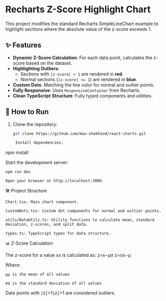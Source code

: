 # Recharts Z-Score Highlight Chart

This project modifies the standard Recharts SimpleLineChart example to highlight sections where the absolute value of the z-score exceeds 1.

## ✨ Features

- **Dynamic Z-Score Calculation**: For each data point, calculates the z-score based on the dataset.
- **Highlighting Outliers**:
  - Sections with `|z-score| > 1` are rendered in **red**.
  - Normal sections (`|z-score| <= 1`) are rendered in **blue**.
- **Custom Dots**: Matching the line color for normal and outlier points.
- **Fully Responsive**: Uses `ResponsiveContainer` from Recharts.
- **Clean TypeScript Structure**: Fully typed components and utilities.

## 🚀 How to Run

1. Clone the repository:

   ```bash
   git clone https://github.com/max-shakhzod/react-charts.git

    Install dependencies:
   ```

npm install

Start the development server:

    npm run dev

    Open your browser at http://localhost:3000.

🛠️ Project Structure

    Chart.tsx: Main chart component.

    CustomDots.tsx: Custom dot components for normal and outlier points.

    utils/DataUtils.ts: Utility functions to calculate mean, standard deviation, z-scores, and split data.

    types.ts: TypeScript types for data structure.

📊 Z-Score Calculation

The z-score for a value xx is calculated as:
z=x−μσ
z=σx−μ​

Where:

    μμ is the mean of all values

    σσ is the standard deviation of all values

Data points with ∣z∣>1∣z∣>1 are considered outliers.
